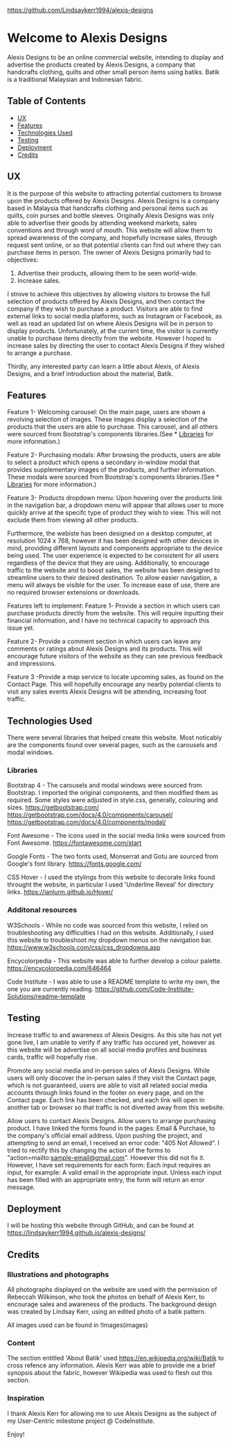 https://github.com/Lindsaykerr1994/alexis-designs

# Welcome to Alexis Designs

Alexis Designs to be an online commercial website, intending to display and advertise the products created by Alexis Designs, a company that handcrafts clothing, quilts and other small person items using batiks. Batik is a traditional Malaysian and Indonesian fabric.

## Table of Contents
* [UX](#ux)
* [Features](#features)
* [Technologies Used](#technologies-used)
* [Testing](#testing)
* [Deployment](#deployment)
* [Credits](#credits)


## UX

It is the purpose of this website to attracting potential customers to browse upon the products offered by Alexis Designs. Alexis Designs is a company based in Malaysia that handcrafts clothing and personal items such as quilts, coin purses and bottle sleeves. 
Originally Alexis Designs was only able to advertise their goods by attending weekend markets, sales conventions and through word of mouth. This website will allow them to spread awareness of the company, and hopefully increase sales, through request sent online, or so that potential clients can find out where they can purchase items in person.
The owner of Alexis Designs primarily had to objectives:
1. Advertise their products, allowing them to be seen world-wide.
2. Increase sales.

I strove to achieve this objectives by allowing visitors to browse the full selection of products offered by Alexis Designs, and then contact the company if they wish to purchase a product.
Visitors are able to find external links to social media platforms, such as Instagram or Facebook, as well as read an updated list on where Alexis Designs will be in person to display products.
Unfortunately, at the current time, the visitor is currently unable to purchase items directly from the website. However I hoped to increase sales by directing the user to contact Alexis Designs if they wished to arrange a purchase.

Thirdly, any interested party can learn a little about Alexis, of Alexis Designs, and a brief introduction about the material, Batik.

## Features

Feature 1- Welcoming carousel:
            On the main page, users are shown a revolving selection of images. These images display a selection of the products that the users are able to purchase.
            This carousel, and all others were sourced from Bootstrap's components libraries.(See * [Libraries](#Libraries) for more information.)

Feature 2- Purchasing modals:
            After browsing the products, users are able to select a product which opens a secondary in-window modal that provides supplementary images of the products, and further information.
            These modals were sourced from Bootstrap's components libraries.(See * [Libraries](#Libraries) for more information.)

Feature 3- Products dropdown menu:
            Upon hovering over the products link in the navigation bar, a dropdown menu will appear that allows user to more quickly arrive at the specifc type of product they wish to view.
            This will not exclude them from viewing all other products.

Furthermore, the webiste has been designed on a desktop computer, at resolution 1024 x 768, however it has been designed with other devices in mind, providing different layouts and components appropriate to the device being used. The user experience is expected to be consistent for all users regardless of the device that they are using.
Additionally, to encourage traffic to the website and to boost sales, the website has been designed to streamline users to their desired destination. To allow easier navigation, a menu will always be visible for the user.
To increase ease of use, there are no required browser extensions or downloads.

Features left to implement:
Feature 1- Provide a section in which users can purchase products directly from the website. This will require inputting their financial information, and I have no technical capacity to approach this issue yet.

Feature 2- Provide a comment section in which users can leave any comments or ratings about Alexis Designs and its products. This will encourage future visitors of the website as they can see previous feedback and impressions.

Feature 3 -Provide a map service to locate upcoming sales, as found on the Contact Page. This will hopefully encourage any nearby potential clients to visit any sales events Alexis Designs will be attending, increasing foot traffic.


## Technologies Used

There were several libraries that helped create this website. Most noticably are the components found over several pages, such as the carousels and modal windows.

### Libraries

Bootstrap 4 - The carousels and modal windows were sourced from Bootstrap. I imported the original components, and then modified them as required. Some styles were adjusted in style.css, generally, colouring and sizes. 
https://getbootstrap.com/
https://getbootstrap.com/docs/4.0/components/carousel/
https://getbootstrap.com/docs/4.0/components/modal/

Font Awesome - The icons used in the social media links were sourced from Font Awesome.
https://fontawesome.com/start

Google Fonts - The two fonts used, Monserrat and Gotu are sourced from Google's font library.
https://fonts.google.com/

CSS Hover - I used the stylings from this website to decorate links found throught the website, in particular I used 'Underline Reveal' for directory links.
https://ianlunn.github.io/Hover/

### Additonal resources

W3Schools - While no code was sourced from this website, I relied on troubleshooting any difficulties I had on this website. Additionally, I used this website to troubleshoot my dropdown menus on the navigation bar.
https://www.w3schools.com/css/css_dropdowns.asp

Encycolorpedia - This website was able to further develop a colour palette.
https://encycolorpedia.com/646464

Code Institute - I was able to use a README template to write my own, the one you are currently reading.
https://github.com/Code-Institute-Solutions/readme-template

## Testing 

Increase traffic to and awareness of Alexis Designs.
    As this site has not yet gone live, I am unable to verify if any traffic has occured yet, however as this website will be advertise on all social media profiles  and business cards, traffic will hopefully rise.
    
Promote any social media and in-person sales of Alexis Designs.
    While users will only discover the in-person sales if they visit the Contact page, which is not guaranteed, users are able to visit all related social media accounts through links found in the footer on every page, and on the Contact page.
    Each link has been checked, and each link will open in another tab or browser so that traffic is not diverted away from this website.

Allow users to contact Alexis Designs.
Allow users to arrange purchasing product.
    I have linked the forms found in the pages: Email & Purchase, to the company's official email address.
    Upon pushing the project, and attempting to send an email, I received an error code: "405 Not Allowed". I tried to rectify this by changing the action of the forms to "action=mailto:sample-email@gmail.com". However this did not fix it.
    However, I have set requirements for each form:
        Each input requires an input, for example: A valid email in the appropriate input.
        Unless each input has been filled with an appropriate entry, the form will return an error message.

## Deployment

I will be hosting this website through GitHub, and can be found at https://lindsaykerr1994.github.io/alexis-designs/


## Credits

### Illustrations and photographs

All photographs displayed on the website are used with the permission of Rebeccah Wilkinson, who took the photos on behalf of Alexis Kerr, to encourage sales and awareness of the products.
The background design was created by Lindsay Kerr, using an edited photo of a batik pattern. 

All images used can be found in !Images(images)

### Content

The section entitled 'About Batik' used https://en.wikipedia.org/wiki/Batik to cross refence any information. Alexis Kerr was able to provide me a brief synopsis about the fabric, however Wikipedia was used to flesh out this section.

### Inspiration

I thank Alexis Kerr for allowing me to use Alexis Designs as the subject of my User-Centric milestone project @ CodeInstitute.

Enjoy!
